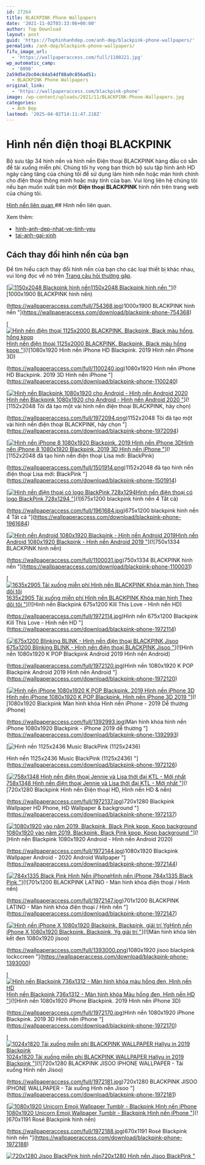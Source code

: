 ```yaml
---
id: 27264
title: BLACKPINK Phone Wallpapers
date: '2021-11-02T03:33:06+00:00'
author: Top Download
layout: post
guid: 'https://Tophinhanhdep.com/anh-dep/blackpink-phone-wallpapers/'
permalink: /anh-dep/blackpink-phone-wallpapers/
fifu_image_url:
  - 'https://wallpaperaccess.com/full/1100221.jpg'
wp_automatic_camp:
  - '8098'
2a59d5e2bc04c84a54df88a0c856ad51:
  - BLACKPINK Phone Wallpapers
original_link:
  - 'https://wallpaperaccess.com/blackpink-phone'
image: /wp-content/uploads/2021/11/BLACKPINK-Phone-Wallpapers.jpg
categories:
  - Ảnh Đẹp
lastmod: '2025-04-02T14:11:47.218Z'
---
```

# Hình nền điện thoại BLACKPINK

Bộ sưu tập 34 hình nền và hình nền Điện thoại BLACKPINK hàng đầu có sẵn để tải xuống miễn phí. Chúng tôi hy vọng bạn thích bộ sưu tập hình ảnh HD ngày càng tăng của chúng tôi để sử dụng làm hình nền hoặc màn hình chính cho điện thoại thông minh hoặc máy tính của bạn. Vui lòng liên hệ chúng tôi nếu bạn muốn xuất bản một **Điện thoại BLACKPINK** hình nền trên trang web của chúng tôi.

[Hình nền liên quan ](#related) ## Hình nền liên quan.

   
 Xem thêm:

   
- [hinh-anh-dep-nhat-ve-tinh-yeu](https://tophinhanhdep.com/anh-tinh-yeu/hinh-anh-dep-nhat-ve-tinh-yeu/)
- [tai-anh-gai-xinh](https://tophinhanhdep.com/gai-xinh/tai-anh-gai-xinh/)

## Cách thay đổi hình nền của bạn

Để tìm hiểu cách thay đổi hình nền của bạn cho các loại thiết bị khác nhau, vui lòng đọc về nó trên [Trang câu hỏi thường gặp](https://tophinhanhdep.com/faq/).

  
[[![1150x2048 Blackpink hình nền](https://wallpaperaccess.com/full/1100221.jpg)1150x2048 Blackpink hình nền "](https://wallpaperaccess.com/download/blackpink-phone-1100221)](![1000x1900 BLACKPINK hình nền)

(https://wallpaperaccess.com/full/754368.jpg)1000x1900 BLACKPINK hình nền "](https://wallpaperaccess.com/download/blackpink-phone-754368)

[[![Hình nền điện thoại 1125x2000 BLACKPINK.  Blackpink, Black màu hồng, hồng kpop](https://wallpaperaccess.com/full/754410.jpg)Hình nền điện thoại 1125x2000 BLACKPINK. Blackpink, Black màu hồng kpop "](https://wallpaperaccess.com/download/blackpink-phone-754410)](![1080x1920 Hình nền iPhone HD Blackpink.  2019 Hình nền iPhone 3D)

(https://wallpaperaccess.com/full/1100240.jpg)1080x1920 Hình nền iPhone HD Blackpink. 2019 3D Hình nền iPhone "](https://wallpaperaccess.com/download/blackpink-phone-1100240)

[[![Hình nền Blackpink 1080x1920 cho Android - Hình nền Android 2020](https://wallpaperaccess.com/full/1972092.jpg)Hình nền Blackpink 1080x1920 cho Android - Hình nền Android 2020 "](https://wallpaperaccess.com/download/blackpink-phone-1972092)](![1152x2048 Tôi đã tạo một vài hình nền điện thoại BLACKPINK, hãy chọn)

(https://wallpaperaccess.com/full/1972094.png)1152x2048 Tôi đã tạo một vài hình nền điện thoại BLACKPINK, hãy chọn "](https://wallpaperaccess.com/download/blackpink-phone-1972094)

[[![Hình nền iPhone 8 1080x1920 Blackpink.  2019 Hình nền iPhone 3D](https://wallpaperaccess.com/full/1972096.jpg)Hình nền iPhone 8 1080x1920 Blackpink. 2019 3D Hình nền iPhone "](https://wallpaperaccess.com/download/blackpink-phone-1972096)](![1152x2048 đã tạo hình nền điện thoại Lisa mới: BlackPink)

(https://wallpaperaccess.com/full/1501914.png)1152x2048 đã tạo hình nền điện thoại Lisa mới: BlackPink "](https://wallpaperaccess.com/download/blackpink-phone-1501914)

[[![Hình nền điện thoại có logo BlackPink 728x1294](https://wallpaperaccess.com/full/1972099.jpg)Hình nền điện thoại có logo BlackPink 728x1294 "](https://wallpaperaccess.com/download/blackpink-phone-1972099)](![675x1200 blackpink hình nền 4 Tất cả)

(https://wallpaperaccess.com/full/1961684.jpg)675x1200 blackpink hình nền 4 Tất cả "](https://wallpaperaccess.com/download/blackpink-phone-1961684)

[[![Hình nền Android 1080x1920 Blackpink - Hình nền Android 2019](https://wallpaperaccess.com/full/1100093.jpg)Hình nền Android 1080x1920 Blackpink - Hình nền Android 2019 "](https://wallpaperaccess.com/download/blackpink-phone-1100093)](![750x1334 BLACKPINK hình nền)

(https://wallpaperaccess.com/full/1100031.jpg)750x1334 BLACKPINK hình nền "](https://wallpaperaccess.com/download/blackpink-phone-1100031)

[[![1635x2905 Tải xuống miễn phí Hình nền BLACKPINK Khóa màn hình Theo dõi tôi](https://wallpaperaccess.com/full/1392982.png)1635x2905 Tải xuống miễn phí Hình nền BLACKPINK Khóa màn hình Theo dõi tôi "](https://wallpaperaccess.com/download/blackpink-phone-1392982)](![Hình nền Blackpink 675x1200 Kill This Love - Hình nền HD)

(https://wallpaperaccess.com/full/1972114.jpg)Hình nền 675x1200 Blackpink Kill This Love - Hình nền HD "](https://wallpaperaccess.com/download/blackpink-phone-1972114)

[[![675x1200 Blinking BLINK - Hình nền điện thoại BLACKPINK Jisoo](https://wallpaperaccess.com/full/1972118.jpg)675x1200 Blinking BLINK - Hình nền điện thoại BLACKPINK Jisoo "](https://wallpaperaccess.com/download/blackpink-phone-1972118)](![Hình nền 1080x1920 K POP Blackpink Android 2019 Hình nền Android)

(https://wallpaperaccess.com/full/1972120.jpg)Hình nền 1080x1920 K POP Blackpink Android 2019 Hình nền Android "](https://wallpaperaccess.com/download/blackpink-phone-1972120)

[[![Hình nền iPhone 1080x1920 K POP Blackpink.  2019 Hình nền iPhone 3D](https://wallpaperaccess.com/full/1972123.jpg)Hình nền iPhone 1080x1920 K POP Blackpink. Hình nền iPhone 3D 2019 "](https://wallpaperaccess.com/download/blackpink-phone-1972123)](![1080x1920 Blackpink Màn hình khóa Hình nền iPhone - 2019 Dễ thương iPhone)

(https://wallpaperaccess.com/full/1392993.jpg)Màn hình khóa hình nền iPhone 1080x1920 Blackpink - iPhone 2019 dễ thương "](https://wallpaperaccess.com/download/blackpink-phone-1392993)

[![Hình nền 1125x2436 Music BlackPink (1125x2436)](https://wallpaperaccess.com/full/1972126.jpg)

Hình nền 1125x2436 Music BlackPink (1125x2436) "](https://wallpaperaccess.com/download/blackpink-phone-1972126)

[[![758x1348 Hình nền điện thoại Jennie và Lisa thời đại KTL - Mới nhất](https://wallpaperaccess.com/full/1501933.jpg)758x1348 Hình nền điện thoại Jennie và Lisa thời đại KTL - Mới nhất "](https://wallpaperaccess.com/download/blackpink-phone-1501933)](![720x1280 Blackpink Hình nền Điện thoại HD, Hình nền HD & nền)

(https://wallpaperaccess.com/full/1972137.jpg)720x1280 Blackpink Wallpaper HD Phone, HD Wallpaper &amp; background "](https://wallpaperaccess.com/download/blackpink-phone-1972137)

[[![1080x1920 vào năm 2019. Blackpink, Black Pink kpop, Kpop background](https://wallpaperaccess.com/full/1972142.jpg)1080x1920 vào năm 2019. Blackpink, Black Pink kpop, Kpop background "](https://wallpaperaccess.com/download/blackpink-phone-1972142)](![Hình nền Blackpink 1080x1920 Android - Hình nền Android 2020)

(https://wallpaperaccess.com/full/1972144.jpg)1080x1920 Blackpink Wallpaper Android - 2020 Android Wallpaper "](https://wallpaperaccess.com/download/blackpink-phone-1972144)

[[![784x1335 Black Pink Hình Nền iPhone](https://wallpaperaccess.com/full/1961810.jpg)Hình nền iPhone 784x1335 Black Pink "](https://wallpaperaccess.com/download/blackpink-phone-1961810)](![701x1200 BLACKPINK LATINO - Màn hình khóa điện thoại / Hình nền)

(https://wallpaperaccess.com/full/1972147.jpg)701x1200 BLACKPINK LATINO - Màn hình khóa điện thoại / Hình nền "](https://wallpaperaccess.com/download/blackpink-phone-1972147)

[[![Hình nền iPhone X 1080x1920 Blackpink.  Blackpink, giải trí Yg](https://wallpaperaccess.com/full/1972162.jpg)Hình nền iPhone X 1080x1920 Blackpink. Blackpink, Yg giải trí "](https://wallpaperaccess.com/download/blackpink-phone-1972162)](![Màn hình khóa liên kết đen 1080x1920 jisoo)

(https://wallpaperaccess.com/full/1393000.png)1080x1920 jisoo blackpink lockccreen "](https://wallpaperaccess.com/download/blackpink-phone-1393000)

[[![Hình nền Blackpink 736x1312 - Màn hình khóa màu hồng đen, Hình nền HD](https://wallpaperaccess.com/full/1972168.jpg)Hình nền Blackpink 736x1312 - Màn hình khóa Màu hồng đen, Hình nền HD "](https://wallpaperaccess.com/download/blackpink-phone-1972168)](![Hình nền 1080x1920 iPhone Blackpink.  2019 Hình nền iPhone 3D)

(https://wallpaperaccess.com/full/1972170.jpg)Hình nền 1080x1920 iPhone Blackpink. 2019 3D Hình nền iPhone "](https://wallpaperaccess.com/download/blackpink-phone-1972170)

[[![1024x1820 Tải xuống miễn phí BLACKPINK WALLPAPER Hallyu in 2019 Blackpink](https://wallpaperaccess.com/full/1972171.png)1024x1820 Tải xuống miễn phí BLACKPINK WALLPAPER Hallyu in 2019 Blackpink "](https://wallpaperaccess.com/download/blackpink-phone-1972171)](![720x1280 BLACKPINK JISOO IPHONE WALLPAPER - Tải xuống Hình nền Jisoo)

(https://wallpaperaccess.com/full/1972181.jpg)720x1280 BLACKPINK JISOO IPHONE WALLPAPER - Tải xuống Hình nền Jisoo "](https://wallpaperaccess.com/download/blackpink-phone-1972181)

[[![1080x1920 Unicorn Emoji Wallpaper Tumblr - Blackpink Hình nền iPhone](https://wallpaperaccess.com/full/1972184.jpg)1080x1920 Unicorn Emoji Wallpaper Tumblr - Blackpink Hình nền iPhone "](https://wallpaperaccess.com/download/blackpink-phone-1972184)](![670x1191 Rosé Blackpink hình nền)

(https://wallpaperaccess.com/full/1972188.jpg)670x1191 Rosé Blackpink hình nền "](https://wallpaperaccess.com/download/blackpink-phone-1972188)

[![720x1280 Jisoo BlackPink hình nền](https://wallpaperaccess.com/full/1972190.jpg)720x1280 Hình nền Jisoo BlackPink "](https://wallpaperaccess.com/download/blackpink-phone-1972190)
